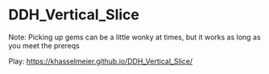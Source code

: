 # DDH_Vertical_Slice
Note: Picking up gems can be a little wonky at times, but it works as long as you meet the prereqs

Play: https://khasselmeier.github.io/DDH_Vertical_Slice/
